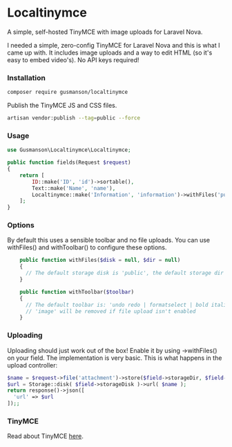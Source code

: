 # Localtinymce
A simple, self-hosted TinyMCE with image uploads for Laravel Nova.

I needed a simple, zero-config TinyMCE for Laravel Nova and this is what I came up with. It includes
image uploads and a way to edit HTML (so it's easy to embed video's). No API keys required!

### Installation

```bash
composer require gusmanson/localtinymce
```

Publish the TinyMCE JS and CSS files.

```bash
artisan vendor:publish --tag=public --force
```

### Usage

```php
use Gusmanson\Localtinymce\Localtinymce;
```
```php
public function fields(Request $request)
{
    return [
        ID::make('ID', 'id')->sortable(),
        Text::make('Name', 'name'),
        Localtinymce::make('Information', 'information')->withFiles('public');
    ];
}
```

### Options

By default this uses a sensible toolbar and no file uploads.
You can use withFiles() and withToolbar() to configure these options.

```php
    public function withFiles($disk = null, $dir = null)
    {
      // The default storage disk is 'public', the default storage dir is 'uploads'.
    }

    public function withToolbar($toolbar)
    {
      // The default toolbar is: 'undo redo | formatselect | bold italic backcolor | alignleft aligncenter alignright alignjustify | bullist numlist outdent indent | removeformat | link image code'
      // 'image' will be removed if file upload isn't enabled
    }
```

### Uploading

Uploading should just work out of the box! Enable it by using ->withFiles() on your field.
The implementation is very basic. This is what  happens in the upload controller:

```php
$name = $request->file('attachment')->store($field->storageDir, $field->storageDisk);
$url = Storage::disk( $field->storageDisk )->url( $name );
return response()->json([
  'url' => $url
]);;
```

### TinyMCE

Read about TinyMCE [here](https://www.tiny.cloud/).
